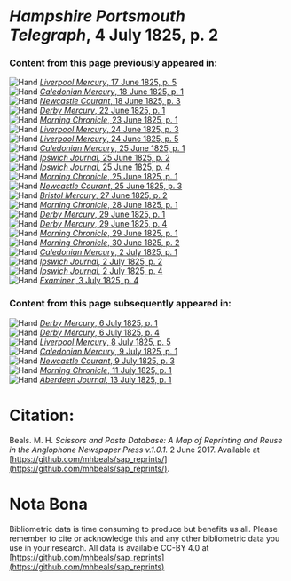 # *Hampshire Portsmouth Telegraph*, 4 July 1825, p. 2  
  
### Content from this page previously appeared in:  
![Hand](http://scissorsandpaste.net/wp-content/uploads/2017/06/smallhandpointer.png) [*Liverpool Mercury*, 17 June 1825, p. 5](https://mhbeals.github.io/sap_html/Liverpool-Mercury/Liverpool-Mercury-17-June-1825-p-5)  
![Hand](http://scissorsandpaste.net/wp-content/uploads/2017/06/smallhandpointer.png) [*Caledonian Mercury*, 18 June 1825, p. 1](https://mhbeals.github.io/sap_html/Caledonian-Mercury/Caledonian-Mercury-18-June-1825-p-1)  
![Hand](http://scissorsandpaste.net/wp-content/uploads/2017/06/smallhandpointer.png) [*Newcastle Courant*, 18 June 1825, p. 3](https://mhbeals.github.io/sap_html/Newcastle-Courant/Newcastle-Courant-18-June-1825-p-3)  
![Hand](http://scissorsandpaste.net/wp-content/uploads/2017/06/smallhandpointer.png) [*Derby Mercury*, 22 June 1825, p. 1](https://mhbeals.github.io/sap_html/Derby-Mercury/Derby-Mercury-22-June-1825-p-1)  
![Hand](http://scissorsandpaste.net/wp-content/uploads/2017/06/smallhandpointer.png) [*Morning Chronicle*, 23 June 1825, p. 1](https://mhbeals.github.io/sap_html/Morning-Chronicle/Morning-Chronicle-23-June-1825-p-1)  
![Hand](http://scissorsandpaste.net/wp-content/uploads/2017/06/smallhandpointer.png) [*Liverpool Mercury*, 24 June 1825, p. 3](https://mhbeals.github.io/sap_html/Liverpool-Mercury/Liverpool-Mercury-24-June-1825-p-3)  
![Hand](http://scissorsandpaste.net/wp-content/uploads/2017/06/smallhandpointer.png) [*Liverpool Mercury*, 24 June 1825, p. 5](https://mhbeals.github.io/sap_html/Liverpool-Mercury/Liverpool-Mercury-24-June-1825-p-5)  
![Hand](http://scissorsandpaste.net/wp-content/uploads/2017/06/smallhandpointer.png) [*Caledonian Mercury*, 25 June 1825, p. 1](https://mhbeals.github.io/sap_html/Caledonian-Mercury/Caledonian-Mercury-25-June-1825-p-1)  
![Hand](http://scissorsandpaste.net/wp-content/uploads/2017/06/smallhandpointer.png) [*Ipswich Journal*, 25 June 1825, p. 2](https://mhbeals.github.io/sap_html/Ipswich-Journal/Ipswich-Journal-25-June-1825-p-2)  
![Hand](http://scissorsandpaste.net/wp-content/uploads/2017/06/smallhandpointer.png) [*Ipswich Journal*, 25 June 1825, p. 4](https://mhbeals.github.io/sap_html/Ipswich-Journal/Ipswich-Journal-25-June-1825-p-4)  
![Hand](http://scissorsandpaste.net/wp-content/uploads/2017/06/smallhandpointer.png) [*Morning Chronicle*, 25 June 1825, p. 1](https://mhbeals.github.io/sap_html/Morning-Chronicle/Morning-Chronicle-25-June-1825-p-1)  
![Hand](http://scissorsandpaste.net/wp-content/uploads/2017/06/smallhandpointer.png) [*Newcastle Courant*, 25 June 1825, p. 3](https://mhbeals.github.io/sap_html/Newcastle-Courant/Newcastle-Courant-25-June-1825-p-3)  
![Hand](http://scissorsandpaste.net/wp-content/uploads/2017/06/smallhandpointer.png) [*Bristol Mercury*, 27 June 1825, p. 2](https://mhbeals.github.io/sap_html/Bristol-Mercury/Bristol-Mercury-27-June-1825-p-2)  
![Hand](http://scissorsandpaste.net/wp-content/uploads/2017/06/smallhandpointer.png) [*Morning Chronicle*, 28 June 1825, p. 1](https://mhbeals.github.io/sap_html/Morning-Chronicle/Morning-Chronicle-28-June-1825-p-1)  
![Hand](http://scissorsandpaste.net/wp-content/uploads/2017/06/smallhandpointer.png) [*Derby Mercury*, 29 June 1825, p. 1](https://mhbeals.github.io/sap_html/Derby-Mercury/Derby-Mercury-29-June-1825-p-1)  
![Hand](http://scissorsandpaste.net/wp-content/uploads/2017/06/smallhandpointer.png) [*Derby Mercury*, 29 June 1825, p. 4](https://mhbeals.github.io/sap_html/Derby-Mercury/Derby-Mercury-29-June-1825-p-4)  
![Hand](http://scissorsandpaste.net/wp-content/uploads/2017/06/smallhandpointer.png) [*Morning Chronicle*, 29 June 1825, p. 1](https://mhbeals.github.io/sap_html/Morning-Chronicle/Morning-Chronicle-29-June-1825-p-1)  
![Hand](http://scissorsandpaste.net/wp-content/uploads/2017/06/smallhandpointer.png) [*Morning Chronicle*, 30 June 1825, p. 2](https://mhbeals.github.io/sap_html/Morning-Chronicle/Morning-Chronicle-30-June-1825-p-2)  
![Hand](http://scissorsandpaste.net/wp-content/uploads/2017/06/smallhandpointer.png) [*Caledonian Mercury*, 2 July 1825, p. 1](https://mhbeals.github.io/sap_html/Caledonian-Mercury/Caledonian-Mercury-2-July-1825-p-1)  
![Hand](http://scissorsandpaste.net/wp-content/uploads/2017/06/smallhandpointer.png) [*Ipswich Journal*, 2 July 1825, p. 2](https://mhbeals.github.io/sap_html/Ipswich-Journal/Ipswich-Journal-2-July-1825-p-2)  
![Hand](http://scissorsandpaste.net/wp-content/uploads/2017/06/smallhandpointer.png) [*Ipswich Journal*, 2 July 1825, p. 4](https://mhbeals.github.io/sap_html/Ipswich-Journal/Ipswich-Journal-2-July-1825-p-4)  
![Hand](http://scissorsandpaste.net/wp-content/uploads/2017/06/smallhandpointer.png) [*Examiner*, 3 July 1825, p. 4](https://mhbeals.github.io/sap_html/Examiner/Examiner-3-July-1825-p-4)  
  
### Content from this page subsequently appeared in:  
![Hand](http://scissorsandpaste.net/wp-content/uploads/2017/06/smallhandpointer.png) [*Derby Mercury*, 6 July 1825, p. 1](https://mhbeals.github.io/sap_html/Derby-Mercury/Derby-Mercury-6-July-1825-p-1)  
![Hand](http://scissorsandpaste.net/wp-content/uploads/2017/06/smallhandpointer.png) [*Derby Mercury*, 6 July 1825, p. 4](https://mhbeals.github.io/sap_html/Derby-Mercury/Derby-Mercury-6-July-1825-p-4)  
![Hand](http://scissorsandpaste.net/wp-content/uploads/2017/06/smallhandpointer.png) [*Liverpool Mercury*, 8 July 1825, p. 5](https://mhbeals.github.io/sap_html/Liverpool-Mercury/Liverpool-Mercury-8-July-1825-p-5)  
![Hand](http://scissorsandpaste.net/wp-content/uploads/2017/06/smallhandpointer.png) [*Caledonian Mercury*, 9 July 1825, p. 1](https://mhbeals.github.io/sap_html/Caledonian-Mercury/Caledonian-Mercury-9-July-1825-p-1)  
![Hand](http://scissorsandpaste.net/wp-content/uploads/2017/06/smallhandpointer.png) [*Newcastle Courant*, 9 July 1825, p. 3](https://mhbeals.github.io/sap_html/Newcastle-Courant/Newcastle-Courant-9-July-1825-p-3)  
![Hand](http://scissorsandpaste.net/wp-content/uploads/2017/06/smallhandpointer.png) [*Morning Chronicle*, 11 July 1825, p. 1](https://mhbeals.github.io/sap_html/Morning-Chronicle/Morning-Chronicle-11-July-1825-p-1)  
![Hand](http://scissorsandpaste.net/wp-content/uploads/2017/06/smallhandpointer.png) [*Aberdeen Journal*, 13 July 1825, p. 1](https://mhbeals.github.io/sap_html/Aberdeen-Journal/Aberdeen-Journal-13-July-1825-p-1)  


# Citation: 

Beals. M. H. *Scissors and Paste Database: A Map of Reprinting and Reuse in the Anglophone Newspaper Press v.1.0.1.* 2 June 2017. Available at [https://github.com/mhbeals/sap_reprints/](https://github.com/mhbeals/sap_reprints/). 

# Nota Bona

Bibliometric data is time consuming to produce but benefits us all. Please remember to cite or acknowledge this and any other bibliometric data you use in your research. All data is available CC-BY 4.0 at [https://github.com/mhbeals/sap_reprints](https://github.com/mhbeals/sap_reprints)